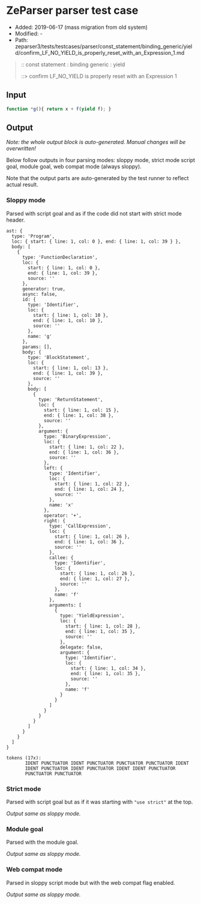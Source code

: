 # ZeParser parser test case

- Added: 2019-06-17 (mass migration from old system)
- Modified: -
- Path: zeparser3/tests/testcases/parser/const_statement/binding_generic/yield/confirm_LF_NO_YIELD_is_properly_reset_with_an_Expression_1.md

> :: const statement : binding generic : yield
>
> ::> confirm LF_NO_YIELD is properly reset with an Expression 1

## Input

`````js
function *g(){ return x + f(yield f); }
`````

## Output

_Note: the whole output block is auto-generated. Manual changes will be overwritten!_

Below follow outputs in four parsing modes: sloppy mode, strict mode script goal, module goal, web compat mode (always sloppy).

Note that the output parts are auto-generated by the test runner to reflect actual result.

### Sloppy mode

Parsed with script goal and as if the code did not start with strict mode header.

`````
ast: {
  type: 'Program',
  loc: { start: { line: 1, col: 0 }, end: { line: 1, col: 39 } },
  body: [
    {
      type: 'FunctionDeclaration',
      loc: {
        start: { line: 1, col: 0 },
        end: { line: 1, col: 39 },
        source: ''
      },
      generator: true,
      async: false,
      id: {
        type: 'Identifier',
        loc: {
          start: { line: 1, col: 10 },
          end: { line: 1, col: 10 },
          source: ''
        },
        name: 'g'
      },
      params: [],
      body: {
        type: 'BlockStatement',
        loc: {
          start: { line: 1, col: 13 },
          end: { line: 1, col: 39 },
          source: ''
        },
        body: [
          {
            type: 'ReturnStatement',
            loc: {
              start: { line: 1, col: 15 },
              end: { line: 1, col: 38 },
              source: ''
            },
            argument: {
              type: 'BinaryExpression',
              loc: {
                start: { line: 1, col: 22 },
                end: { line: 1, col: 36 },
                source: ''
              },
              left: {
                type: 'Identifier',
                loc: {
                  start: { line: 1, col: 22 },
                  end: { line: 1, col: 24 },
                  source: ''
                },
                name: 'x'
              },
              operator: '+',
              right: {
                type: 'CallExpression',
                loc: {
                  start: { line: 1, col: 26 },
                  end: { line: 1, col: 36 },
                  source: ''
                },
                callee: {
                  type: 'Identifier',
                  loc: {
                    start: { line: 1, col: 26 },
                    end: { line: 1, col: 27 },
                    source: ''
                  },
                  name: 'f'
                },
                arguments: [
                  {
                    type: 'YieldExpression',
                    loc: {
                      start: { line: 1, col: 28 },
                      end: { line: 1, col: 35 },
                      source: ''
                    },
                    delegate: false,
                    argument: {
                      type: 'Identifier',
                      loc: {
                        start: { line: 1, col: 34 },
                        end: { line: 1, col: 35 },
                        source: ''
                      },
                      name: 'f'
                    }
                  }
                ]
              }
            }
          }
        ]
      }
    }
  ]
}

tokens (17x):
       IDENT PUNCTUATOR IDENT PUNCTUATOR PUNCTUATOR PUNCTUATOR IDENT
       IDENT PUNCTUATOR IDENT PUNCTUATOR IDENT IDENT PUNCTUATOR
       PUNCTUATOR PUNCTUATOR
`````

### Strict mode

Parsed with script goal but as if it was starting with `"use strict"` at the top.

_Output same as sloppy mode._

### Module goal

Parsed with the module goal.

_Output same as sloppy mode._

### Web compat mode

Parsed in sloppy script mode but with the web compat flag enabled.

_Output same as sloppy mode._
